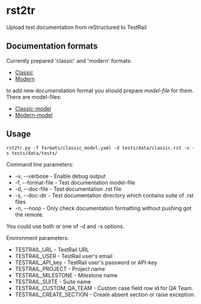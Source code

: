 # rst2tr

Upload test documentation from reStructured to TestRail

Documentation formats
---------------------
Currently prepared 'classic' and 'modern' formats:
* [Classic](tests/data/classic.rst)
* [Modern](tests/data/modern.rst)

to add new documenstation format you should prepare *model-file* for them. There are model-files:
* [Classic-model](formats/classic_model.yaml)
* [Modern-model](formats/modern_model.yaml)

Usage
-----
```
rst2tr.py -f formats/classic_model.yaml -d tests/data/classic.rst -v -s tests/data/tests/
```
Command line parameters:
* -v, --verbose - Enable debug output
* -f, --format-file - Test documentation model-file
* -d, --doc-file - Test documentation .rst file
* -s, --doc-dir - Test documentation directory which contains suite of .rst files
* -n, --noop - Only check documentation formatting without pushing got the remote.

You could use both or one of -d and -s options.

Environment parameters:
* TESTRAIL_URL - TestRail URL
* TESTRAIL_USER - TestRail user's email
* TESTRAIL_API_key - TestRail user's password or API-key
* TESTRAIL_PROJECT - Project name
* TESTRAIL_MILESTONE - Milestone name
* TESTRAIL_SUITE - Suite name
* TESTRAIL_CUSTOM_QA_TEAM - Custom case field row id for QA Team.
* TESTRAIL_CREATE_SECTION - Create absent section or raise exception.

